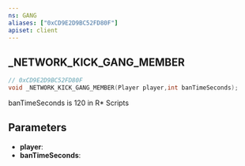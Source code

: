 ```yaml
---
ns: GANG
aliases: ["0xCD9E2D9BC52FD80F"]
apiset: client
---
```

## _NETWORK_KICK_GANG_MEMBER

```c
// 0xCD9E2D9BC52FD80F
void _NETWORK_KICK_GANG_MEMBER(Player player,int banTimeSeconds);
```

banTimeSeconds is 120 in R* Scripts

## Parameters
* **player**:
* **banTimeSeconds**:



